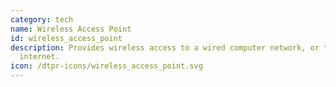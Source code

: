 ```yaml
---
category: tech
name: Wireless Access Point
id: wireless_access_point
description: Provides wireless access to a wired computer network, or to the
  internet. 
icon: /dtpr-icons/wireless_access_point.svg
---
```

